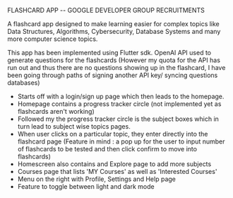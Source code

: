 FLASHCARD APP -- GOOGLE DEVELOPER GROUP RECRUITMENTS

A flashcard app designed to make learning easier for complex topics like Data Structures, Algorithms, Cybersecurity, Database Systems and many more computer science topics.

This app has been implemented using Flutter sdk.
OpenAI API used to generate questions for the flashcards
(However my quota for the API has run out and thus there are no questions showing up in the flashcard,
I have been going through paths of signing another API key/ syncing questions databases)

- Starts off with a login/sign up page which then leads to the homepage.
- Homepage contains a progress tracker circle (not implemented yet as flashcards aren't working)
- Followed my the progress tracker circle is the subject boxes which in turn lead to subject wise topics pages.
- When user clicks on a particular topic, they enter directly into the flashcard page (Feature in mind : a pop up for the user to input number of flashcards to be tested and then click confirm to move into flashcards)
- Homescreen also contains and Explore page to add more subjects
- Courses page that lists 'MY Courses' as well as 'Interested Courses'
- Menu on the right with Profile, Settings and Help page
- Feature to toggle between light and dark mode


